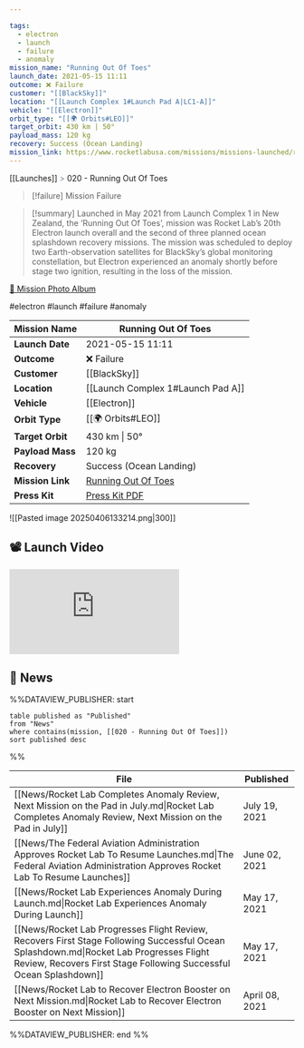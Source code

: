 ```yaml
---

tags:
  - electron
  - launch
  - failure
  - anomaly
mission_name: "Running Out Of Toes"
launch_date: 2021-05-15 11:11
outcome: ❌ Failure
customer: "[[BlackSky]]"
location: "[[Launch Complex 1#Launch Pad A|LC1-A]]"
vehicle: "[[Electron]]"
orbit_type: "[[🌍 Orbits#LEO]]"
target_orbit: 430 km | 50°
payload_mass: 120 kg
recovery: Success (Ocean Landing)
mission_link: https://www.rocketlabusa.com/missions/missions-launched/running-out-of-toes/
---
```

[[Launches]]  <span style="color: LightSlateGray">></span>  020 - Running Out Of Toes

>[!failure] Mission Failure

>[!summary]
Launched in May 2021 from Launch Complex 1 in New Zealand, the ‘Running Out Of Toes’, mission was Rocket Lab’s 20th Electron launch overall and the second of three planned ocean splashdown recovery missions. The mission was scheduled to deploy two Earth-observation satellites for BlackSky’s global monitoring constellation, but Electron experienced an anomaly shortly before stage two ignition, resulting in the loss of the mission. 
>
[📸 Mission Photo Album](https://www.flickr.com/photos/rocketlab/albums/72177720302067868/)

#electron #launch #failure #anomaly

| **Mission Name** | Running Out Of Toes                                                                                             |
| ---------------- | --------------------------------------------------------------------------------------------------------------- |
| **Launch Date**  | 2021-05-15 11:11                                                                                                |
| **Outcome**      | ❌ Failure                                                                                                       |
| **Customer**     | [[BlackSky]]                                                                                                    |
| **Location**     | [[Launch Complex 1#Launch Pad A]]                                                                               |
| **Vehicle**      | [[Electron]]                                                                                                    |
| **Orbit Type**   | [[🌍 Orbits#LEO]]                                                                                               |
| **Target Orbit** | 430 km &#124; 50°                                                                                               |
| **Payload Mass** | 120 kg                                                                                                          |
| **Recovery**     | Success (Ocean Landing)                                                                                         |
| **Mission Link** | [Running Out Of Toes](https://www.rocketlabusa.com/missions/missions-launched/running-out-of-toes/)             |
| **Press Kit**    | [Press Kit PDF](https://rocketlabcorp.com/assets/Uploads/Flight-20-Running-Out-Of-Toes-press-kit-web-final.pdf) |

![[Pasted image 20250406133214.png|300]]

## 📽️ Launch Video

<div class="responsive-video">
<iframe src="https://www.youtube.com/embed/Zw3sIUyfSfc" title="Rocket Lab&#39;s Electron - Running Out Of Toes Mission" frameborder="0" allow="accelerometer; autoplay; clipboard-write; encrypted-media; gyroscope; picture-in-picture; web-share" referrerpolicy="strict-origin-when-cross-origin" allowfullscreen></iframe>     
</div>

## 📰 News
%%DATAVIEW_PUBLISHER: start
```
table published as "Published"
from "News"
where contains(mission, [[020 - Running Out Of Toes]])
sort published desc
```
%%

| File                                                                                                                                                                                                         | Published      |
| ------------------------------------------------------------------------------------------------------------------------------------------------------------------------------------------------------------ | -------------- |
| [[News/Rocket Lab Completes Anomaly Review, Next Mission on the Pad in July.md\|Rocket Lab Completes Anomaly Review, Next Mission on the Pad in July]]                                                       | July 19, 2021  |
| [[News/The Federal Aviation Administration Approves Rocket Lab To Resume Launches.md\|The Federal Aviation Administration Approves Rocket Lab To Resume Launches]]                                           | June 02, 2021  |
| [[News/Rocket Lab Experiences Anomaly During Launch.md\|Rocket Lab Experiences Anomaly During Launch]]                                                                                                       | May 17, 2021   |
| [[News/Rocket Lab Progresses Flight Review, Recovers First Stage Following Successful Ocean Splashdown.md\|Rocket Lab Progresses Flight Review, Recovers First Stage Following Successful Ocean Splashdown]] | May 17, 2021   |
| [[News/Rocket Lab to Recover Electron Booster on Next Mission.md\|Rocket Lab to Recover Electron Booster on Next Mission]]                                                                                   | April 08, 2021 |

%%DATAVIEW_PUBLISHER: end %%